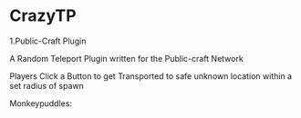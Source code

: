 CrazyTP
=======

1.Public-Craft Plugin 


A Random Teleport Plugin written for the Public-craft Network

Players Click a Button to get Transported to safe unknown location within a set radius of spawn

Monkeypuddles:

